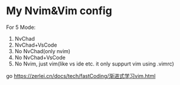 # My Nvim&Vim config

For 5 Mode:

1. NvChad
2. NvChad+VsCode
3. No NvChad(only nvim)
4. No NvChad+VsCode
5. No Nvim, just vim(like vs ide etc. it only suppurt vim using .vimrc)


go https://zerlei.cn/docs/tech/fastCoding/渐进式学习vim.html
